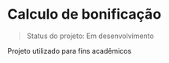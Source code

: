 <h1>Calculo de bonificação</h1>

> Status do projeto: Em desenvolvimento

Projeto utilizado para fins acadêmicos